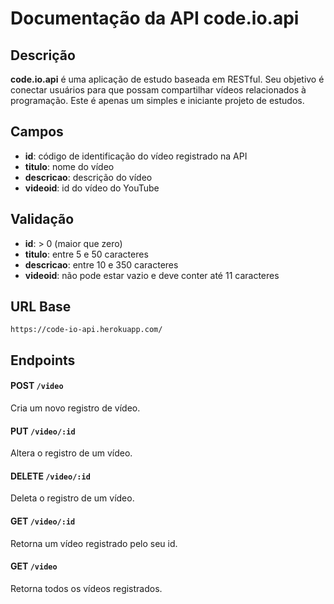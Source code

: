 # Documentação da API code.io.api

## Descrição
**code.io.api** é uma aplicação de estudo baseada em RESTful. Seu objetivo é conectar usuários para que possam compartilhar vídeos relacionados à programação. Este é apenas um simples e iniciante projeto de estudos.

## Campos
- **id**: código de identificação do vídeo registrado na API
- **titulo**: nome do vídeo
- **descricao**: descrição do vídeo
- **videoid**: id do vídeo do YouTube

## Validação
- **id**: > 0 (maior que zero)
- **titulo**: entre 5 e 50 caracteres
- **descricao**: entre 10 e 350 caracteres
- **videoid**: não pode estar vazio e deve conter até 11 caracteres

## URL Base
`https://code-io-api.herokuapp.com/`

## Endpoints

#### POST `/video`
Cria um novo registro de vídeo.

#### PUT `/video/:id`
Altera o registro de um vídeo.

#### DELETE `/video/:id`
Deleta o registro de um vídeo.

#### GET `/video/:id`
Retorna um vídeo registrado pelo seu id.

#### GET `/video`
Retorna todos os vídeos registrados.